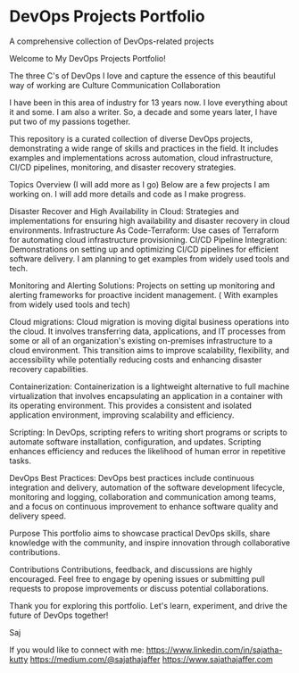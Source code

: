 # DevOps Projects Portfolio
A comprehensive collection of DevOps-related projects

Welcome to My DevOps Projects Portfolio!

The three C's of DevOps I love and capture the essence of this beautiful way of working are
Culture
Communication
Collaboration

I have been in this area of industry for 13 years now. I love everything about it and some. I am also a writer. So, a decade and some years later, I have put two of my passions together.

This repository is a curated collection of diverse DevOps projects, demonstrating a wide range of skills and practices in the field. It includes examples and implementations across automation, cloud infrastructure, CI/CD pipelines, monitoring, and disaster recovery strategies.

Topics Overview (I will add more as I go)
	Below are a few projects I am working on. I will add more details and code as I make progress.

Disaster Recover and High Availability in Cloud: Strategies and implementations for ensuring high availability and disaster recovery in cloud environments.
Infrastructure As Code-Terraform: Use cases of Terraform for automating cloud infrastructure provisioning.
CI/CD Pipeline Integration: Demonstrations on setting up and optimizing CI/CD pipelines for efficient software delivery. I am planning to get examples from widely used tools and tech.

Monitoring and Alerting Solutions: Projects on setting up monitoring and alerting frameworks for proactive incident management. ( With examples from widely used tools and tech)

Cloud migrations: Cloud migration is moving digital business operations into the cloud. It involves transferring data, applications, and IT processes from some or all of an organization's existing on-premises infrastructure to a cloud environment. This transition aims to improve scalability, flexibility, and accessibility while potentially reducing costs and enhancing disaster recovery capabilities.

Containerization: Containerization is a lightweight alternative to full machine virtualization that involves encapsulating an application in a container with its operating environment. This provides a consistent and isolated application environment, improving scalability and efficiency.

Scripting: In DevOps, scripting refers to writing short programs or scripts to automate software installation, configuration, and updates. Scripting enhances efficiency and reduces the likelihood of human error in repetitive tasks.

DevOps Best Practices: DevOps best practices include continuous integration and delivery, automation of the software development lifecycle, monitoring and logging, collaboration and communication among teams, and a focus on continuous improvement to enhance software quality and delivery speed.

Purpose
This portfolio aims to showcase practical DevOps skills, share knowledge with the community, and inspire innovation through collaborative contributions.

Contributions
Contributions, feedback, and discussions are highly encouraged. Feel free to engage by opening issues or submitting pull requests to propose improvements or discuss potential collaborations.

Thank you for exploring this portfolio.
Let's learn, experiment, and drive the future of DevOps together!

Saj

If you would like to connect with me:
https://www.linkedin.com/in/sajatha-kutty
https://medium.com/@sajathajaffer
https://www.sajathajaffer.com
